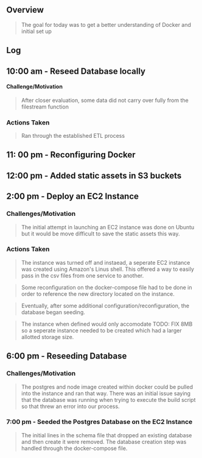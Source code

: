 ## Overview

> The goal for today was to get a better understanding of Docker and initial set up

## Log

## 10:00 am - Reseed Database locally

#### Challenge/Motivation

> After closer evaluation, some data did not carry over fully from the filestream function

### Actions Taken

> Ran through the established ETL process

## 11: 00 pm - Reconfiguring Docker 

## 12:00 pm - Added static assets in S3 buckets

## 2:00 pm - Deploy an EC2 Instance

### Challenges/Motivation

> The initial attempt in launching an EC2 instance was done on Ubuntu but it would be move difficult to save the static assets this way. 

### Actions Taken

> The instance was turned off and instaead, a seperate EC2 instance was created using Amazon's Linus shell. This offered a way to easily pass in the csv files from one service to another. 

> Some reconfiguration on the docker-compose file had to be done in order to reference the new directory located on the instance.

> Eventually, after some additional configuration/reconfiguration, the database began seeding.

> The instance when defined would only accomodate TODO: FIX 8MB so a seperate instance needed to be created which had a larger allotted storage size.

## 6:00 pm - Reseeding Database

### Challenges/Motivation

> The postgres and node image created within docker could be pulled into the instance and ran that way. There was an initial issue saying that the database was running when trying to execute the build script so that threw an error into our process.

### 7:00 pm - Seeded the Postgres Database on the EC2 Instance

> The initial lines in the schema file that dropped an existing database and then create it were removed. The database creation step was handled through the docker-compose file.

> 
